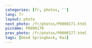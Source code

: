 ```yaml
---
categories: [fr, photos, '']
lang: fr
layout: photo
next_photo: /fr/photos/P0000171.html
picname: P0000170
prev_photo: /fr/photos/P0000177.html
tags: [Dead Springbock, Kai]
---
```

